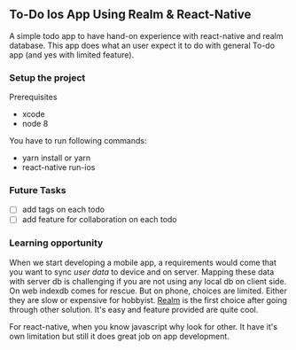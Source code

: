 ## To-Do Ios App Using Realm & React-Native

A simple todo app to have hand-on experience with react-native and realm database.
This app does what an user expect it to do with general To-do app (and yes with limited feature).

### Setup the project

Prerequisites 

- xcode 
- node 8

You have to run following commands:

- yarn install or yarn
- react-native run-ios

### Future Tasks

- [ ] add tags on each todo
- [ ] add feature for collaboration on each todo

### Learning opportunity

When we start developing a mobile app, a requirements would come that you want to sync *user data* to device and on server. Mapping these data with server db is challenging if you are not using any local db on client side. On web indexdb comes for rescue. But on phone, choices are limited. Either they are slow or expensive for hobbyist. [Realm](https://realm.io/docs) is the first choice after going through other solution. It's easy and feature provided are quite cool.

For react-native, when you know javascript why look for other. It have it's own limitation but still it does great job on app development.